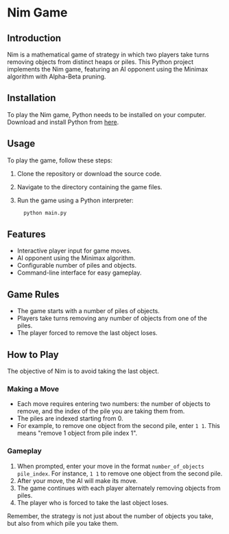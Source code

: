 # Nim Game

## Introduction
Nim is a mathematical game of strategy in which two players take turns removing objects from distinct heaps or piles. This Python project implements the Nim game, featuring an AI opponent using the Minimax algorithm with Alpha-Beta pruning.

## Installation
To play the Nim game, Python needs to be installed on your computer. Download and install Python from [here](https://www.python.org/downloads/).

## Usage
To play the game, follow these steps:
1. Clone the repository or download the source code.
2. Navigate to the directory containing the game files.
3. Run the game using a Python interpreter:

    ```bash
      python main.py

## Features
- Interactive player input for game moves.
- AI opponent using the Minimax algorithm.
- Configurable number of piles and objects.
- Command-line interface for easy gameplay.

## Game Rules
- The game starts with a number of piles of objects.
- Players take turns removing any number of objects from one of the piles.
- The player forced to remove the last object loses.

## How to Play
The objective of Nim is to avoid taking the last object.

### Making a Move
- Each move requires entering two numbers: the number of objects to remove, and the index of the pile you are taking them from.
- The piles are indexed starting from 0.
- For example, to remove one object from the second pile, enter `1 1`. This means "remove 1 object from pile index 1".

### Gameplay
1. When prompted, enter your move in the format `number_of_objects pile_index`. For instance, `1 1` to remove one object from the second pile.
2. After your move, the AI will make its move.
3. The game continues with each player alternately removing objects from piles.
4. The player who is forced to take the last object loses.

Remember, the strategy is not just about the number of objects you take, but also from which pile you take them.


